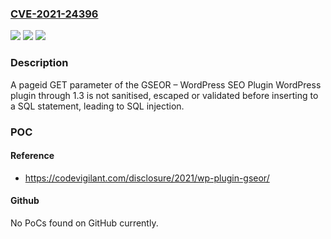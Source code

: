 ### [CVE-2021-24396](https://cve.mitre.org/cgi-bin/cvename.cgi?name=CVE-2021-24396)
![](https://img.shields.io/static/v1?label=Product&message=GSEOR%20%E2%80%93%20WordPress%20SEO%20Plugin&color=blue)
![](https://img.shields.io/static/v1?label=Version&message=1.3%3C%3D%201.3%20&color=brighgreen)
![](https://img.shields.io/static/v1?label=Vulnerability&message=CWE-89%20SQL%20Injection&color=brighgreen)

### Description

A pageid GET parameter of the GSEOR – WordPress SEO Plugin WordPress plugin through 1.3 is not sanitised, escaped or validated before inserting to a SQL statement, leading to SQL injection.

### POC

#### Reference
- https://codevigilant.com/disclosure/2021/wp-plugin-gseor/

#### Github
No PoCs found on GitHub currently.


